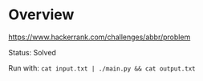 # Overview

https://www.hackerrank.com/challenges/abbr/problem

Status: Solved

Run with: `cat input.txt | ./main.py && cat output.txt`
